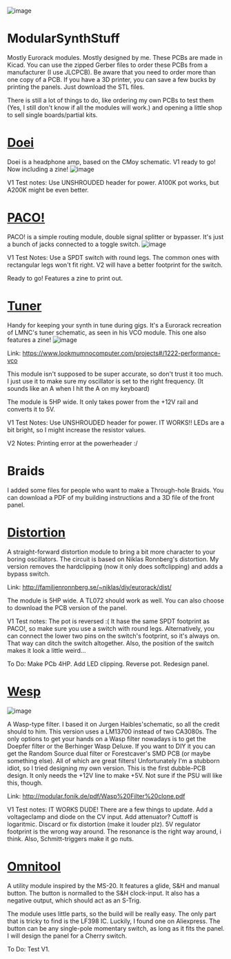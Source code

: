 ![image](https://github.com/BurningForceKin/ModularSynthStuff/blob/gh-pages/images/LOGO.png)


# ModularSynthStuff
Mostly Eurorack modules. Mostly designed by me.
These PCBs are made in Kicad.
You can use the zipped Gerber files to order these PCBs from a manufacturer (I use JLCPCB). Be aware that you need to order more than one copy of a PCB.
If you have a 3D printer, you can save a few bucks by printing the panels. Just download the STL files.

There is still a lot of things to do, like ordering my own PCBs to test them (Yes, I still don't know if all the modules will work.) and opening a little shop to sell single boards/partial kits.


# [Doei](https://github.com/BurningForceKin/ModularSynthStuff/tree/gh-pages/HeadphoneOutV1)
Doei is a headphone amp, based on the CMoy schematic. V1 ready to go! Now including a zine!
![image](https://github.com/BurningForceKin/ModularSynthStuff/blob/gh-pages/images/DOEIFOTO.png)

V1 Test notes: Use UNSHROUDED header for power. A100K pot works, but A200K might be even better.


# [PACO!](https://github.com/BurningForceKin/ModularSynthStuff/tree/gh-pages/Paco)
PACO! is a simple routing module, double signal splitter or bypasser. It's just a bunch of jacks connected to a toggle switch.
![image](https://github.com/BurningForceKin/ModularSynthStuff/blob/gh-pages/images/PACOFOTO.png)

V1 Test Notes: Use a SPDT switch with round legs. The common ones with rectangular legs won't fit right. V2 will have a better footprint for the switch.

Ready to go! Features a zine to print out.


# [Tuner](https://github.com/BurningForceKin/ModularSynthStuff/tree/gh-pages/Tuner)
Handy for keeping your synth in tune during gigs. It's a Eurorack recreation of LMNC's tuner schematic, as seen in his VCO module. This one also features a zine!
![image](https://github.com/BurningForceKin/ModularSynthStuff/blob/gh-pages/images/TUNAFOTO.png)

Link: https://www.lookmumnocomputer.com/projects#/1222-performance-vco

This module isn't supposed to be super accurate, so don't trust it too much. I just use it to make sure my oscillator is set to the right frequency. (It sounds like an A when I hit the A on my keyboard)

The module is 5HP wide. It only takes power from the +12V rail and converts it to 5V.

V1 Test Notes: Use UNSHROUDED header for power. IT WORKS!! LEDs are a bit bright, so I might increase the resistor values.

V2 Notes: Printing error at the powerheader :/


# Braids
I added some files for people who want to make a Through-hole Braids. You can download a PDF of my building instructions and a 3D file of the front panel.


# [Distortion](https://github.com/BurningForceKin/ModularSynthStuff/tree/gh-pages/Distortion)
A straight-forward distortion module to bring a bit more character to your boring oscillators. The circuit is based on Niklas Ronnberg's distortion. My version removes the hardclipping (now it only does softclipping) and adds a bypass switch.

Link: http://familjenronnberg.se/~niklas/diy/eurorack/dist/

The module is 5HP wide. A TL072 should work as well.
You can also choose to download the PCB version of the panel.

V1 Test notes: The pot is reversed :( It hase the same SPDT footprint as PACO!, so make sure you use a switch with round legs. Alternatively, you can connect the lower two pins on the switch's footprint, so it's always on. That way can ditch the switch altogether. Also, the position of the switch makes it look a little weird...

To Do: Make PCb 4HP. Add LED clipping. Reverse pot. Redesign panel.


# [Wesp](https://github.com/BurningForceKin/ModularSynthStuff/tree/gh-pages/Wesp)
![image](https://github.com/BurningForceKin/ModularSynthStuff/blob/gh-pages/images/WESPFOTO.png)

A Wasp-type filter. I based it on Jurgen Haibles'schematic, so all the credit should to him. This version uses a LM13700 instead of two CA3080s. The only options to get your hands on a Wasp filter nowadays is to get the Doepfer filter or the Berhinger Wasp Deluxe. If you want to DIY it you can get the Random Source dual filter or Forestcaver's SMD PCB (or maybe something else). All of which are great filters! Unfortunately I'm a stubborn idiot, so I tried designing my own version.
This is the first dubble-PCB design. It only needs the +12V line to make +5V. Not sure if the PSU will like this, though.

Link: http://modular.fonik.de/pdf/Wasp%20Filter%20clone.pdf

V1 Test notes: IT WORKS DUDE! There are a few things to update. Add a voltageclamp and diode on the CV input. Add attenuator? Cuttoff is logaritmic. Discard or fix distortion (make it louder plz). 5V regulator footprint is the wrong way around.
The resonance is the right way around, i think. Also, Schmitt-triggers make it go nuts.


# [Omnitool](https://github.com/BurningForceKin/ModularSynthStuff/tree/gh-pages/Omnitool)
A utility module inspired by the MS-20. It features a glide, S&H and manual button. The button is normalled to the S&H clock-input. It also has a negative output, which should act as an S-Trig.

The module uses little parts, so the build will be really easy. The only part that is tricky to find is the LF398 IC. Luckily, I found one on Aliexpress. The button can be any single-pole momentary switch, as long as it fits the panel. I will design the panel for a Cherry switch.

To Do: Test V1.
